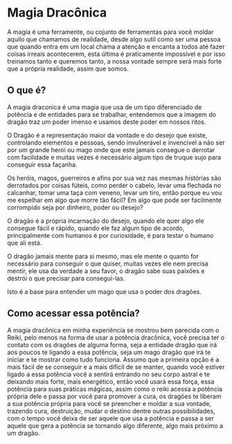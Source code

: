 # Magia Dracônica

A magia é uma ferramente, ou cojunto de ferramentas para você moldar aquilo que chamamos de realidade, desde algo sutil como ser uma pessoa que quando entra em um local chama a atenção e encanta a todos até fazer coisas irreais acontecerem, esta última é praticamente impossível e por isso treinamos tanto e queremos tanto, a nossa vontade sempre será mais forte que a própria realidade, assim que somos.

## O que é?

A magia draconica é uma magia que usa de um tipo diferenciado de potência e de entidades para se trabalhar, entendemos que a imagem do dragão traz um poder imenso e usamos deste poder em nossos ritos.

O Dragão é a representação maior da vontade e do desejo que existe, controlando elementos e pessoas, sendo invulnerável e invencível a não ser por um grande herói ou mago onde que este jamais consegue o derrotar com facilidade e muitas vezes é necessário algum tipo de truque sujo para conseguir essa façanha.

Os heróis, magos, guerreiros e afins por sua vez nas mesmas histórias são derrotados por coisas fúteis, como perder o cabelo, levar uma flechada no calcanhar, tomar uma taça com veneno, levar um tiro, então porque eu vou me espelhar em algo que morre tão fácil? Em algo que pode ser facilmente corrompido seja por dinheiro, poder ou desejo?

O dragão é a própria incarnação do desejo, quando ele quer algo ele consegue fácil e rápido, quando ele faz algum tipo de acordo, principalmente com humanos é por curiosidade, é para testar o humano que ali está.

O dragão jamais mente para si mesmo, mas ele mente o quanto for necessário para conseguir o que quiser, muitas vezes ele nem precisa mentir, ele usa da verdade a seu favor, o dragão sabe suas paixões e destrói o que precisar para consegui-las.

Isto é a base para entender um mago que usa o poder dos dragões.

## Como acessar essa potência?

A magia dracônica em minha experiência se mostrou bem parecida com o Reiki, pelo menos na forma de usar a potência dracônica, você precisa ter o contato com os dragões de alguma forma, seja a entidade dragão que irá aos poucos te ligando a essa potência, seja um mago dragão que irá te iniciar e te mostrar como tudo funciona. Assumo que a primeira opção é a mais fácil de se conseguir e a mais difícil de se manter, quando você estiver ligado a essa potência você a sentirá entrando no seu corpo astral e te deixando mais forte, mais energético, então você usará essa força, essa potência para suas práticas mágicas, assim como o reiki acessa a potência própria dele e passa por você para promover a cura, os dragões te liberam a sua potência própria para você se preencher e moldar a sua vontade, trazendo cura, destruição, mudar o destino dentre outras possibilidades, com o tempo você deixa de ser aquele que usa a potência e passa a ser aquele que gera a potência se tornando algo diferente, algo mais próximo a um dragão.
